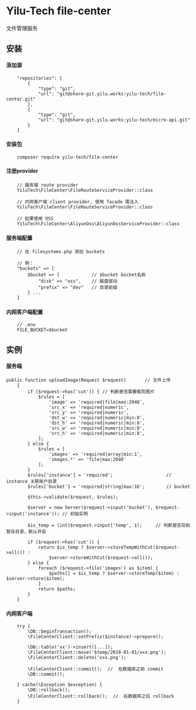 # Yilu-Tech file-center

文件管理服务

## 安装

#### 添加源

        "repositories": [
            {
                "type": "git",
                "url": "git@share-git.yilu.works:yilu-tech/file-center.git"
            },
            {
                "type": "git",
                "url": "git@share-git.yilu.works:yilu-tech/micro-api.git"
            }
        ]

#### 安装包

        composer require yilu-tech/file-center

#### 注册provider
        // 服务端 route provider
        YiluTech\FileCenter\FileRouteServiceProvider::class
        
        // 内网客户端 client provider, 使用 facade 需注入 
        YiluTech\FileCenter\FileRouteServiceProvider::class
        
        // 如果使用 OSS 
        YiluTech\FileCenter\AliyunOss\AliyunOssServiceProvider::class

#### 服务端配置
        
        // 在 filesystems.php 添加 buckets
        
        // 例：
        "buckets" => [
            $bucket => [            // $bucket bucket名称
                "disk" => "oss",    // 磁盘驱动
                "prefix" => "dev"   // 目录前缀
            } ...
        ]

#### 内网客户端配置

        // .env
        FILE_BUCKET=$bucket

## 实例

#### 服务端

    public function uploadImage(Request $request)       // 文件上传
        {
            if ($request->has('cut')) { // 判断是否需要裁剪图片
                $rules = [
                    'image' => 'required|file|max:2048',
                    'src_x' => 'required|numeric',
                    'src_y' => 'required|numeric',
                    'dst_w' => 'required|numeric|min:8',
                    'dst_h' => 'required|numeric|min:8',
                    'src_w' => 'required|numeric|min:8',
                    'src_h' => 'required|numeric|min:8',
                ];
            } else {
                $rules = [
                    'images' => 'required|array|min:1',
                    'images.*' => 'file|max:2048'
                ];
            }
            $rules['instance'] = 'required';                    // instance 关联账户目录
            $rules['bucket'] = 'required|string|max:16';        // bucket
    
            $this->validate($request, $rules);
    
            $server = new Server($request->input('bucket'), $request->input('instance')); // 初始实例
    
            $is_temp = (int)$request->input('temp', 1);     // 判断是否存到暂存目录，默认开启
    
            if ($request->has('cut')) {
                return $is_temp ? $server->storeTempWithCut($request->all()) :
                    $server->storeWithCut($request->all());
            } else {
                foreach ($request->file('images') as $item) {
                    $paths[] = $is_temp ? $server->storeTemp($item) : $server->store($item);
                }
                return $paths;
            }
        }
        
#### 内网客户端
        
        try {
            \DB::beginTransaction();
            \FileCenterClient::setPrefix($instance)->prepare(); 
            
            \DB::table('xx')->insert([...]);
            \FileCenterClient::move('$temp/2018-01-01/xxx.png');
            \FileCenterClient::delete('xxx.png');
            
            \FileCenterClient::commit();  //  在数据库之前 commit
            \DB::commit();
        
        } cache(\Exception $exception) {
            \DB::rollback();
            \FileCenterClient::rollback();  //  在数据库之后 rollback
        }
